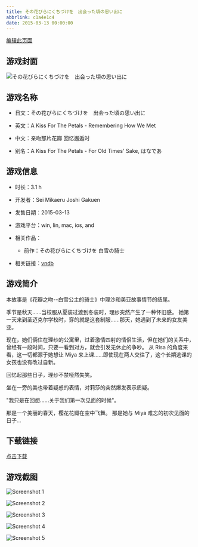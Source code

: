 ```yaml
---
title: その花びらにくちづけを　出会った頃の思い出に
abbrlink: c1a4e1c4
date: 2015-03-13 00:00:00
---
```

[编辑此页面](https://github.com/ACG-3/ADV3-source/blob/main/source/_posts/%E3%81%9D%E3%81%AE%E8%8A%B1%E3%81%B3%E3%82%89%E3%81%AB%E3%81%8F%E3%81%A1%E3%81%A5%E3%81%91%E3%82%92%E3%80%80%E5%87%BA%E4%BC%9A%E3%81%A3%E3%81%9F%E9%A0%83%E3%81%AE%E6%80%9D%E3%81%84%E5%87%BA%E3%81%AB.md)

## 游戏封面

![その花びらにくちづけを　出会った頃の思い出に](https://pan.timero.xyz/d/onedrive/img_lib_001/%E3%81%9D%E3%81%AE%E8%8A%B1%E3%81%B3%E3%82%89%E3%81%AB%E3%81%8F%E3%81%A1%E3%81%A5%E3%81%91%E3%82%92%E3%80%80%E5%87%BA%E4%BC%9A%E3%81%A3%E3%81%9F%E9%A0%83%E3%81%AE%E6%80%9D%E3%81%84%E5%87%BA%E3%81%AB_cover.avif)


## 游戏名称

- 日文：その花びらにくちづけを　出会った頃の思い出に
- 英文：A Kiss For The Petals - Remembering How We Met
- 中文：亲吻那片花瓣 回忆邂逅时

- 别名：A Kiss For The Petals - For Old Times' Sake, はなであ


## 游戏信息

- 时长：3.1 h
- 开发者：Sei Mikaeru Joshi Gakuen
- 发售日期：2015-03-13
- 游戏平台：win, lin, mac, ios, and
- 相关作品：
   - 前作：その花びらにくちづけを 白雪の騎士

- 相关链接：[vndb](https://vndb.org/v16263)


## 游戏简介

本故事是《花瓣之吻--白雪公主的骑士》中理沙和美亚故事情节的结尾。

季节是秋天......当校服从夏装过渡到冬装时，理纱突然产生了一种怀旧感。  她第一天来到圣迈克尔学校时，穿的就是这套制服......那天，她遇到了未来的女友美亚。

现在，她们俩住在理纱的公寓里，过着激情四射的情侣生活，但在她们的关系中，曾经有一段时间，只要一看到对方，就会引发无休止的争吵。  从 Risa 的角度来看，这一切都源于她想让 Miya 来上课......即使现在两人交往了，这个长期逃课的女孩也没有改过自新。

回忆起那些日子，理纱不禁哑然失笑。

坐在一旁的美也带着疑惑的表情，对莉莎的突然爆发表示质疑。

"我只是在回想......关于我们第一次见面的时候"。

那是一个美丽的春天，樱花花瓣在空中飞舞。  那是她与 Miya 难忘的初次见面的日子...




## 下载链接

[点击下载](https://pan.timero.xyz/onedrive/adv_lib_001/%E3%81%9D%E3%81%AE%E8%8A%B1%E3%81%B3%E3%82%89%E3%81%AB%E3%81%8F%E3%81%A1%E3%81%A5%E3%81%91%E3%82%92%E3%80%80%E5%87%BA%E4%BC%9A%E3%81%A3%E3%81%9F%E9%A0%83%E3%81%AE%E6%80%9D%E3%81%84%E5%87%BA%E3%81%AB)


## 游戏截图


![Screenshot 1](https://pan.timero.xyz/d/onedrive/img_lib_001/%E3%81%9D%E3%81%AE%E8%8A%B1%E3%81%B3%E3%82%89%E3%81%AB%E3%81%8F%E3%81%A1%E3%81%A5%E3%81%91%E3%82%92%E3%80%80%E5%87%BA%E4%BC%9A%E3%81%A3%E3%81%9F%E9%A0%83%E3%81%AE%E6%80%9D%E3%81%84%E5%87%BA%E3%81%AB_Screenshot_1.avif)

![Screenshot 2](https://pan.timero.xyz/d/onedrive/img_lib_001/%E3%81%9D%E3%81%AE%E8%8A%B1%E3%81%B3%E3%82%89%E3%81%AB%E3%81%8F%E3%81%A1%E3%81%A5%E3%81%91%E3%82%92%E3%80%80%E5%87%BA%E4%BC%9A%E3%81%A3%E3%81%9F%E9%A0%83%E3%81%AE%E6%80%9D%E3%81%84%E5%87%BA%E3%81%AB_Screenshot_2.avif)

![Screenshot 3](https://pan.timero.xyz/d/onedrive/img_lib_001/%E3%81%9D%E3%81%AE%E8%8A%B1%E3%81%B3%E3%82%89%E3%81%AB%E3%81%8F%E3%81%A1%E3%81%A5%E3%81%91%E3%82%92%E3%80%80%E5%87%BA%E4%BC%9A%E3%81%A3%E3%81%9F%E9%A0%83%E3%81%AE%E6%80%9D%E3%81%84%E5%87%BA%E3%81%AB_Screenshot_3.avif)

![Screenshot 4](https://pan.timero.xyz/d/onedrive/img_lib_001/%E3%81%9D%E3%81%AE%E8%8A%B1%E3%81%B3%E3%82%89%E3%81%AB%E3%81%8F%E3%81%A1%E3%81%A5%E3%81%91%E3%82%92%E3%80%80%E5%87%BA%E4%BC%9A%E3%81%A3%E3%81%9F%E9%A0%83%E3%81%AE%E6%80%9D%E3%81%84%E5%87%BA%E3%81%AB_Screenshot_4.avif)

![Screenshot 5](https://pan.timero.xyz/d/onedrive/img_lib_001/%E3%81%9D%E3%81%AE%E8%8A%B1%E3%81%B3%E3%82%89%E3%81%AB%E3%81%8F%E3%81%A1%E3%81%A5%E3%81%91%E3%82%92%E3%80%80%E5%87%BA%E4%BC%9A%E3%81%A3%E3%81%9F%E9%A0%83%E3%81%AE%E6%80%9D%E3%81%84%E5%87%BA%E3%81%AB_Screenshot_5.avif)

